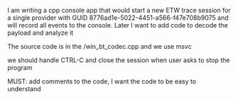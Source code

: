 I am writing a cpp console app that would start a new ETW trace session
for a single provider with GUID 8776ad1e-5022-4451-a566-f47e708b9075 and will
record all events to the console. Later I want to add code to decode the 
payload and analyze it

The source code is in the /win_bt_codec.cpp and we use msvc

we should handle CTRL-C and close the session when user asks to stop the
program

MUST: add comments to the code, I want the code to be easy to understand
